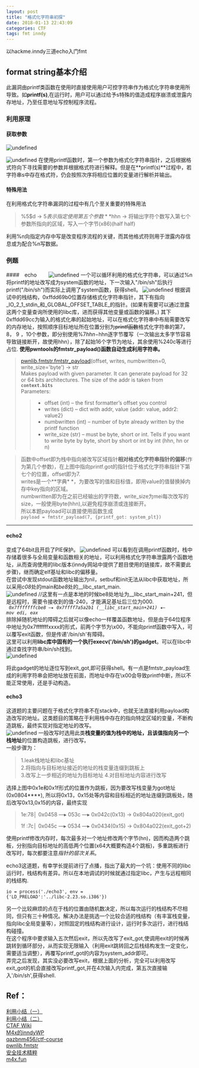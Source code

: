 ```yaml
---
layout: post
title: "格式化字符串初探"
date: 2018-01-13 22:43:09
categories: CTF
tags: fmt inndy
---
```

以hackme.inndy三道echo入门fmt

## format string基本介绍

此漏洞由printf类函数在使用时直接使用用户可控字符串作为格式化字符串使用所导致。如**printf(s)**,在运行时，用户可以通过给予s特殊的值造成程序崩溃或泄露内存地址，乃至任意地址写控制程序流程。
### 利用原理  
#### 获取参数
![undefined](http://ww1.sinaimg.cn/large/006z37hrly1gaysml0dl6j30g707imxv.jpg)

![undefined](http://ww1.sinaimg.cn/large/006z37hrly1gaysmvto7xj30yg04mjsl.jpg) 
在使用printf函数时，第一个参数为格式化字符串指针，之后根据格式符向下寻找需要的参数并根据格式符进行解释。但是在**printf(s)**过程中，若字符串s中存在格式符，仍会按照次序将相应位置的变量进行解析并输出。  
#### 特殊用法  
在利用格式化字符串漏洞的过程中有几个至关重要的特殊用法  
> %5\$d -> 5$表示指定使用第五个参数  
> %240c -> 表示输出240个字符  
> **%n -> 不产生输出，将再次之前已经输出的字符个数写入对应参数所指向的内存**  
> %7$hhn -> 将输出字符个数写入第七个参数所指向的区域，写入一个字节(x86)(half half)  

利用%n向指定内存中写是改变程序流程的关键，而其他格式符则用于泄露内存信息或为配合%n写数据。  

### 例题　　

####　echo　　
![undefined](http://ww1.sinaimg.cn/mw690/006z37hrly1gaysi4fpezj307603ct8i.jpg)
一个可以循环利用的格式化字符串，可以通过%n将printf的地址改写成为system函数的地址，下一次输入"/bin/sh"后执行printf("/bin/sh")而实际上调用了system函数，获得shell。
![undefined](http://ww1.sinaimg.cn/large/006z37hrly1gaysjzfzo3j313i0isqe7.jpg)
根据调试中的栈结构，0xffdd69b0位置存储格式化字符串指针，其下有指向\_IO\_2\_1\_stdin\_和\_GLOBAL\_OFFSET\_TABLE\_的指针。(如果有需要可以通过泄露这两个变量查询所使用的libc库，进而获得其他变量或函数的偏移。)
其下0xffdd69cc为输入的格式化串的起始地址，可以在格式化字符串中布局需要改写的内存地址，按照顺序目标地址所在位置分别为~~printf函数~~格式化字符串的第7， 8， 9 ，10个参数，即分别使用%7$hhn-%10$hhn逐字节覆写（一次输出太多字节容易导致链接断开，故使用hhn），除了起始16个字节为地址，其余使用%240c等进行占位.
**使用pwntools的fmtstr_payload()函数自动生成利用字符串。**  
> [pwnlib.fmtstr.fmtstr\_payload](http://docs.pwntools.com/en/stable/fmtstr.html)(offset, writes, numbwritten=0, write_size='byte') → str  
> Makes payload with given parameter. It can generate payload for 32 or 64 bits architectures. The size of the addr is taken from **<code>context.bits</code>**  
> Parameters:
> > - offset (int) – the first formatter’s offset you control  
> > - writes (dict) – dict with addr, value {addr: value, addr2: value2}  
> > - numbwritten (int) – number of byte already written by the printf function  
> > - write\_size (str) – must be byte, short or int. Tells if you want to write byte by byte, short by short or int by int (hhn, hn or n)  


> 函数中offset即为栈中指向被改写区域指针**相对格式化字符串指针的偏移**(作为第几个参数)，在上图中指向printf.got的指针位于格式化字符串指针下第七个的位置，offset即为7.  
> writes是一个**字典*	*，为要改写的值和目标值，即用value的值替换掉内存中key指向的区域。  
> numbwritten即为在之前已经输出的字符数，write_size为mei每次改写的size，一般使用byte(hhn),以避免程序崩溃或连接断开。  
> 所以本题payload可以直接使用函数生成  
> <code>payload = fmtstr_payload(7, {printf_got: system_plt})</code>

--------------
#### echo2  
变成了64bit且开启了PIE保护。
![undefined](http://ww1.sinaimg.cn/large/006z37hrly1gayskeged1j31hc0u01kx.jpg)
可以看到在调用printf函数时，栈中存储着很多与全局变量和函数相关的地址，可以利用格式化字符串泄露两个函数地址，从而查询使用的libc版本(inndy网站中提供了题目使用的链接库，故不需要此步骤)，继而确定elf基址和libc的偏移量。  
在尝试中发现stdout函数地址输出为nil，setbuf和init无法从libc中获取地址，所以采用*c08*处的main和*be8*处的\_\_libc\_start\_main.  
![undefined](http://ww1.sinaimg.cn/large/006z37hrly1gaysku6sckj30qa043mym.jpg)
//这里有一点是本地的时候be8处地址为\_\_libc\_start\_main+241，但是远程时，需要令接收到的值-240，才能满足基址后三位为000.  
*<code>  0x7fffffffcbe8 —▸ 0x7ffff7a5a2b1 (__libc_start_main+241) ◂— mov    edi, eax </code>*  
排除掉随机地址的障碍之后就可以像echo一样覆盖函数地址，但是由于64位程序中地址为0x7fffffffxxxx的形式，前两个字节为\\x00，不能向printf函数中写入，可以覆写exit函数，但是传递'/bin/sh'有障碍。  
这里可以利用**libc库中固有的一个执行execv('/bin/sh')的gadget**。可以在libc中通过查找字符串/bin/sh找到。  
![undefined](http://ww1.sinaimg.cn/large/006z37hrly1gayslgn42uj30h10dtwer.jpg)

将此gadget的地址逐位写到exit\_got,即可获得shell。有一点是fmtstr\_payload生成的利用字符串会把地址放在前面，而地址中存在\\x00会导致printf中断，所以不能正常使用，还是手动构造。

#### echo3

这道题的主要问题在于格式化字符串不在stack中，也就无法直接利用payload构造改写的地址。这类题目的策略在于利用栈中存在的指向特定区域的变量，不断构造跳板，最终实现对指定地址的改写。    
![undefined](http://ww1.sinaimg.cn/large/006z37hrly1gayslzavdhj30ty0ck44f.jpg)
一般改写时选用此类**栈变量的值为栈中的地址，且该值指向另一个栈地址**的位置构造跳板，进行改写。  
一般步骤为：  

> 1.leak栈地址和libc基址  
> 2.将指向与目标地址接近的地址的栈变量连缀到跳板上  
> 3.改写上一步相近的地址为目标地址
> 4.对目标地址内容进行改写

选择上图中0x1e和0x1f形式的位置作为跳板，因为要改写栈变量为got地址(0x0804\*\*\*\*),  所以将0x13，0x15处等内容和目标相近的地址连缀到跳板处，随后改写0x13,0x15的内容，最终实现   

>  1e:78│ 0x0458 —▸ 053c —▸ 0x042c(0x13) -> 0x804a020(exit_got)
>
>  1f :7c│ 0x045c —▸ 0534 —▸ 0x0434(0x15) -> 0x804a022(exit_got+2)   

使用printf修改内存时，每次最多对一个地址修改两个字节(hn)，因而构造两个跳板，分别指向目标地址的高低两个位置(x64大概要构造4个跳板)，多重跳板进行改写时，每次都要注意*指针的层次关系*。

echo3这道题，有幸学长提前进行了点播，指出了最大的一个坑：使用不同的libc运行时，栈结构有差异。所以在本地调试的时候就通过指定libc，产生与远程相同的栈结构.  

<code>io = process('./echo3', env = {'LD\_PRELOAD':'../libc-2.23.so.i386'})</code>

另一个比较麻烦的点在于栈的位置由随机数决定，所以每次运行的栈结构不尽相同，但只有三十种情况。解决办法是挑选一个比较合适的栈结构（有丰富栈变量，指向libc全局变量等），对照固定的栈结构进行设计，运行时多次运行，进行栈结构碰撞。  
在这个程序中要求输入五次然后exit，所以先改写了exit\_got,使调用exit的时候再跳转到循环部分，从而实现无限输入（利用exit跳转回之后栈结构发生一定变化，需要适当调整），再覆写printf\_got的内容为system\_addr即可。  
弄完之后发现，其实没必要改写exit，根据上面的分析，完全可以利用改写exit\_got的机会直接改写printf\_got,并在4次输入内完成，第五次直接输入'/bin/sh',获得shell.




## Ref：
[利用小结（一）](https://www.anquanke.com/post/id/85785)  
[利用小结（二）](https://www.anquanke.com/post/id/85817)  
[CTAF Wiki](https://ctf-wiki.github.io/ctf-wiki/pwn/fmtstr/fmtstr_exploit/)  
[M4x的inndyWP](https://www.cnblogs.com/WangAoBo/p/hackme_inndy_writeup.html#_label6)  
[qazbnm456/ctf-course](https://github.com/qazbnm456/ctf-course/blob/master/slides/w4/format-string.md)  
[pwnlib.fmtstr](http://docs.pwntools.com/en/stable/fmtstr.html)  
[安全技术精粹](https://paper.seebug.org/246/)  
[m4x.fun](http://m4x.fun/post/hitcon-training-writeup/)  

